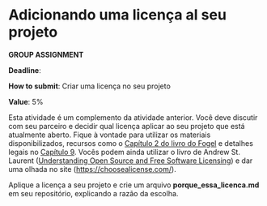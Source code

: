 # Adicionando uma licença al seu projeto

**GROUP ASSIGNMENT**

**Deadline**: 

**How to submit**: Criar uma licença no seu projeto	

**Value**: 5%

Esta atividade é um complemento da atividade anterior. Você deve discutir com seu parceiro e decidir qual licença aplicar ao seu projeto que está atualmente aberto. Fique à vontade para utilizar os materiais disponibilizados, recursos como o [Capítulo 2 do livro do Fogel](https://producingoss.com/en/license-quickstart.html) e detalhes legais no [Capítulo 9](https://producingoss.com/en/legal.html). Vocês podem ainda utilizar o livro de Andrew St. Laurent ([Understanding Open Source and Free Software Licensing](https://www.oreilly.com/openbook/osfreesoft/book/index.html)) e dar uma olhada no site (https://choosealicense.com/).

Aplique a licença a seu projeto e crie um arquivo **porque_essa_licenca.md** em seu repositório, explicando a razão da escolha.
